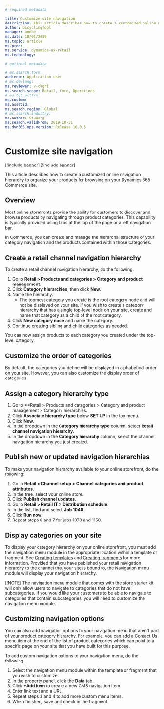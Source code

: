 ```yaml
---
# required metadata

title: Customize site navigation
description: This article describes how to create a customized online navigation hierarchy to organize your products for browsing on your Dynamics 365 Commerce site.
author: bicyclingfool
manager: annbe
ms.date: 10/01/2019
ms.topic: article
ms.prod: 
ms.service: dynamics-ax-retail
ms.technology: 

# optional metadata

# ms.search.form: 
audience: Application user
# ms.devlang: 
ms.reviewer: v-chgri
ms.search.scope: Retail, Core, Operations
# ms.tgt_pltfrm: 
ms.custom: 
ms.assetid: 
ms.search.region: Global
# ms.search.industry: 
ms.author: StuHarg
ms.search.validFrom: 2019-10-31
ms.dyn365.ops.version: Release 10.0.5
---
```

# Customize site navigation

[!include [banner](../includes/preview-banner.md)]
[!include [banner](../includes/banner.md)]

This article describes how to create a customized online navigation hierarchy to organize your products for browsing on your Dynamics 365 Commerce site.

## Overview

Most online storefronts provide the ability for customers to discover and browse products by navigating through product categories. This capability is typically provided using tabs at the top of the page or a left navigation bar. 

In Commerce, you can create and manage the hierarchal structure of your category navigation and the products contained within those categories. 

## Create a retail channel navigation hierarchy

To create a retail channel navigation hierarchy, do the following.

1. Go to **Retail > Products and categories > Category and product management**.
1. Click **Category hierarchies**, then click **New**.
1. Name the hierarchy.
    - The topmost category you create is the root category node and will not be displayed on your site. If you wish to create a category hierarchy that has a single top-level node on your site, create and name that category as a child of the root category. 
1. Click **New category node** and name the category. 
1. Continue creating sibling and child categories as needed.

You can now assign products to each category you created under the top-level category. 

## Customize the order of categories

By default, the categories you define will be displayed in alphabetical order on your site. However, you can also customize the display order of categories.

## Assign a category hierarchy type

1. Go to **Retail > Products and categories > Category and product management > Category hierarchies.
1. Click **Associate hierarchy type** below **SET UP** in the top menu.
1. Click **New**.
1. In the dropdown in the **Category hierarchy type** column, select **Retail channel navigation hierarchy**.
1. In the dropdown in the **Category hierarchy** column, select the channel navigation hierarchy you just created.

## Publish new or updated navigation hierarchies

To make your navigation hierarchy available to your online storefront, do the following:

1. Go to **Retail > Channel setup > Channel categories and product attributes**.
1. In the tree, select your online store.
1. Click **Publish channel updates**.
1. Go to **Retail > Retail IT > Distribution schedule**.
1. In the list, find and select **Job 1040**.
1. Click **Run now**.
1. Repeat steps 6 and 7 for jobs 1070 and 1150.

## Display categories on your site

To display your category hierarchy on your online storefront, you must add the navigation menu module in the appropriate location within a template or fragment. See [Creating templates](http://) and [Creating fragments](http://) for more information. Provided that you have published your retail navigation hierarchy to the channel that your site is bound to, the Navigation menu module will display your navigation hierarchy. 

[!NOTE]
The navigation menu module that comes with the store starter kit will only allow users to navigate to categories that do not have subcategories. If you would like your customers to be able to navigate to categories that contain subcategories, you will need to customize the navigation menu module. 

## Customizing navigation options

You can also add navigation options to your navigation menu that aren't part of your product category hierarchy. For example, you can add a Contact Us menu item at the end of the list of product categories which can point to a specific page on your site that you have built for this purpose. 

To add custom navigation options to your navigation menu, do the following.

1. Select the navigation menu module within the template or fragment that you wish to customize.
1. In the property panel, click the **Data** tab.
1. Click **+Add item** to create a new CMS navigation item.
1. Enter link text and a URL.
1. Repeat steps 3 and 4 to add more custom menu items.
1. When finished, save and check in the fragment. 

 

 

 

 

 
